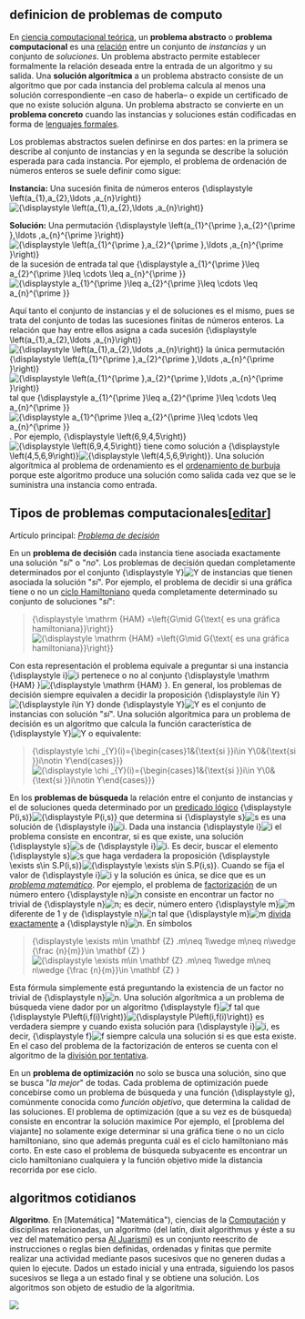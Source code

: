 
## definicion de problemas de computo 
En  [ciencia computacional teórica](https://es.wikipedia.org/wiki/Ciencia_computacional_te%C3%B3rica "Ciencia computacional teórica"), un  **problema abstracto**  o  **problema computacional**  es una  [relación](https://es.wikipedia.org/wiki/Relaci%C3%B3n_binaria "Relación binaria")  entre un conjunto de  _instancias_  y un conjunto de  _soluciones_. Un problema abstracto permite establecer formalmente la relación deseada entre la entrada de un algoritmo y su salida. Una  **solución algorítmica**  a un problema abstracto consiste de un algoritmo que por cada instancia del problema calcula al menos una solución correspondiente –en caso de haberla– o expide un certificado de que no existe solución alguna. Un problema abstracto se convierte en un  **problema concreto**  cuando las instancias y soluciones están codificadas en forma de  [lenguajes formales](https://es.wikipedia.org/wiki/Lenguaje_formal "Lenguaje formal").

Los problemas abstractos suelen definirse en dos partes: en la primera se describe al conjunto de instancias y en la segunda se describe la solución esperada para cada instancia. Por ejemplo, el problema de ordenación de números enteros se suele definir como sigue:

**Instancia:**  Una sucesión finita de números enteros  {\displaystyle \left(a_{1},a_{2},\ldots ,a_{n}\right)}![{\displaystyle \left(a_{1},a_{2},\ldots ,a_{n}\right)}](https://wikimedia.org/api/rest_v1/media/math/render/svg/0d990d6fff8ca170ddf11535f0c5562b882e2c3f)

**Solución:**  Una permutación  {\displaystyle \left(a_{1}^{\prime },a_{2}^{\prime },\ldots ,a_{n}^{\prime }\right)}![{\displaystyle \left(a_{1}^{\prime },a_{2}^{\prime },\ldots ,a_{n}^{\prime }\right)}](https://wikimedia.org/api/rest_v1/media/math/render/svg/5a3446f7e725a0d342e8910eee791575bcd4f072)  de la sucesión de entrada tal que  {\displaystyle a_{1}^{\prime }\leq a_{2}^{\prime }\leq \cdots \leq a_{n}^{\prime }}![{\displaystyle a_{1}^{\prime }\leq a_{2}^{\prime }\leq \cdots \leq a_{n}^{\prime }}](https://wikimedia.org/api/rest_v1/media/math/render/svg/943e9dc2b1448df1374175347123cfd625ddf217)

Aquí tanto el conjunto de instancias y el de soluciones es el mismo, pues se trata del conjunto de todas las sucesiones finitas de números enteros. La relación que hay entre ellos asigna a cada sucesión  {\displaystyle \left(a_{1},a_{2},\ldots ,a_{n}\right)}![{\displaystyle \left(a_{1},a_{2},\ldots ,a_{n}\right)}](https://wikimedia.org/api/rest_v1/media/math/render/svg/0d990d6fff8ca170ddf11535f0c5562b882e2c3f)  la única permutación  {\displaystyle \left(a_{1}^{\prime },a_{2}^{\prime },\ldots ,a_{n}^{\prime }\right)}![{\displaystyle \left(a_{1}^{\prime },a_{2}^{\prime },\ldots ,a_{n}^{\prime }\right)}](https://wikimedia.org/api/rest_v1/media/math/render/svg/5a3446f7e725a0d342e8910eee791575bcd4f072)  tal que  {\displaystyle a_{1}^{\prime }\leq a_{2}^{\prime }\leq \cdots \leq a_{n}^{\prime }}![{\displaystyle a_{1}^{\prime }\leq a_{2}^{\prime }\leq \cdots \leq a_{n}^{\prime }}](https://wikimedia.org/api/rest_v1/media/math/render/svg/943e9dc2b1448df1374175347123cfd625ddf217). Por ejemplo,  {\displaystyle \left(6,9,4,5\right)}![{\displaystyle \left(6,9,4,5\right)}](https://wikimedia.org/api/rest_v1/media/math/render/svg/43fb79763f7d47dc34f79d3bbb984568849e73ba)  tiene como solución a  {\displaystyle \left(4,5,6,9\right)}![{\displaystyle \left(4,5,6,9\right)}](https://wikimedia.org/api/rest_v1/media/math/render/svg/5c1ff8f8fc969068bdd4a15e4363ef4a157fd9b4). Una solución algorítmica al problema de ordenamiento es el  [ordenamiento de burbuja](https://es.wikipedia.org/wiki/Ordenamiento_de_burbuja "Ordenamiento de burbuja")  porque este algoritmo produce una solución como salida cada vez que se le suministra una instancia como entrada.

## Tipos de problemas computacionales[[editar](https://es.wikipedia.org/w/index.php?title=Problema_computacional&action=edit&section=1 "Editar sección: Tipos de problemas computacionales")]

Artículo principal:  _[Problema de decisión](https://es.wikipedia.org/wiki/Problema_de_decisi%C3%B3n "Problema de decisión")_

En un  **problema de decisión**  cada instancia tiene asociada exactamente una solución "_sí_" o "_no_". Los problemas de decisión quedan completamente determinados por el conjunto  {\displaystyle Y}![Y](https://wikimedia.org/api/rest_v1/media/math/render/svg/961d67d6b454b4df2301ac571808a3538b3a6d3f)  de instancias que tienen asociada la solución "_sí_". Por ejemplo, el problema de decidir si una gráfica tiene o no un  [ciclo Hamiltoniano](https://es.wikipedia.org/wiki/Camino_hamiltoniano "Camino hamiltoniano")  queda completamente determinado su conjunto de soluciones "_sí_":

> {\displaystyle \mathrm {HAM} =\left\{G\mid G{\text{ es una gráfica hamiltoniana}}\right\}}![{\displaystyle \mathrm {HAM} =\left\{G\mid G{\text{ es una gráfica hamiltoniana}}\right\}}](https://wikimedia.org/api/rest_v1/media/math/render/svg/8a68cc3bccf17420b43068ef6ee719aa475f9add)

Con esta representación el problema equivale a preguntar si una instancia  {\displaystyle i}![i](https://wikimedia.org/api/rest_v1/media/math/render/svg/add78d8608ad86e54951b8c8bd6c8d8416533d20)  pertenece o no al conjunto  {\displaystyle \mathrm {HAM} }![{\displaystyle \mathrm {HAM} }](https://wikimedia.org/api/rest_v1/media/math/render/svg/f912e25e8362df9746d9ce74f2dccd8c9b50aff6). En general, los problemas de decisión siempre equivalen a decidir la proposición  {\displaystyle i\in Y}![{\displaystyle i\in Y}](https://wikimedia.org/api/rest_v1/media/math/render/svg/a6d05f69e90065642a0c661cdbe4022040d5f9ee)  donde  {\displaystyle Y}![Y](https://wikimedia.org/api/rest_v1/media/math/render/svg/961d67d6b454b4df2301ac571808a3538b3a6d3f)  es el conjunto de instancias con solución "_sí_". Una solución algorítmica para un problema de decisión es un algoritmo que calcula la función característica de  {\displaystyle Y}![Y](https://wikimedia.org/api/rest_v1/media/math/render/svg/961d67d6b454b4df2301ac571808a3538b3a6d3f)  o equivalente:

> {\displaystyle \chi _{Y}(i)={\begin{cases}1&{\text{si }}i\in Y\\0&{\text{si }}i\notin Y\end{cases}}}![{\displaystyle \chi _{Y}(i)={\begin{cases}1&{\text{si }}i\in Y\\0&{\text{si }}i\notin Y\end{cases}}}](https://wikimedia.org/api/rest_v1/media/math/render/svg/31dd6fcffa43e657f94bb646a6c0d815fbd2e41c)

En los  **problemas de búsqueda**  la relación entre el conjunto de instancias y el de soluciones queda determinado por un  [predicado lógico](https://es.wikipedia.org/wiki/L%C3%B3gica_de_primer_orden "Lógica de primer orden")  {\displaystyle P(i,s)}![{\displaystyle P(i,s)}](https://wikimedia.org/api/rest_v1/media/math/render/svg/8fad3af9139aa1dcb13b227cc96f03eae066281d)  que determina si  {\displaystyle s}![s](https://wikimedia.org/api/rest_v1/media/math/render/svg/01d131dfd7673938b947072a13a9744fe997e632)  es una solución de  {\displaystyle i}![i](https://wikimedia.org/api/rest_v1/media/math/render/svg/add78d8608ad86e54951b8c8bd6c8d8416533d20). Dada una instancia  {\displaystyle i}![i](https://wikimedia.org/api/rest_v1/media/math/render/svg/add78d8608ad86e54951b8c8bd6c8d8416533d20)  el problema consiste en encontrar, si es que existe, una solución  {\displaystyle s}![s](https://wikimedia.org/api/rest_v1/media/math/render/svg/01d131dfd7673938b947072a13a9744fe997e632)  de  {\displaystyle i}![i](https://wikimedia.org/api/rest_v1/media/math/render/svg/add78d8608ad86e54951b8c8bd6c8d8416533d20). Es decir, buscar el elemento  {\displaystyle s}![s](https://wikimedia.org/api/rest_v1/media/math/render/svg/01d131dfd7673938b947072a13a9744fe997e632)  que haga verdadera la proposición  {\displaystyle \exists s\in S.P(i,s)}![{\displaystyle \exists s\in S.P(i,s)}](https://wikimedia.org/api/rest_v1/media/math/render/svg/f5da537204da5c39fe4e78ffad39652b9a788617). Cuando se fija el valor de  {\displaystyle i}![i](https://wikimedia.org/api/rest_v1/media/math/render/svg/add78d8608ad86e54951b8c8bd6c8d8416533d20)  y la solución es única, se dice que es un  _[problema matemático](https://es.wikipedia.org/wiki/Problema_matem%C3%A1tico "Problema matemático")_. Por ejemplo, el problema de  [factorización](https://es.wikipedia.org/wiki/Factorizaci%C3%B3n "Factorización")  de un número entero  {\displaystyle n}![n](https://wikimedia.org/api/rest_v1/media/math/render/svg/a601995d55609f2d9f5e233e36fbe9ea26011b3b)  consiste en encontrar un factor no trivial de  {\displaystyle n}![n](https://wikimedia.org/api/rest_v1/media/math/render/svg/a601995d55609f2d9f5e233e36fbe9ea26011b3b); es decir, número entero  {\displaystyle m}![m](https://wikimedia.org/api/rest_v1/media/math/render/svg/0a07d98bb302f3856cbabc47b2b9016692e3f7bc)  diferente de 1 y de  {\displaystyle n}![n](https://wikimedia.org/api/rest_v1/media/math/render/svg/a601995d55609f2d9f5e233e36fbe9ea26011b3b)  tal que  {\displaystyle m}![m](https://wikimedia.org/api/rest_v1/media/math/render/svg/0a07d98bb302f3856cbabc47b2b9016692e3f7bc)  [divida exactamente](https://es.wikipedia.org/wiki/Divisibilidad "Divisibilidad")  a  {\displaystyle n}![n](https://wikimedia.org/api/rest_v1/media/math/render/svg/a601995d55609f2d9f5e233e36fbe9ea26011b3b). En símbolos

> {\displaystyle \exists m\in \mathbf {Z} .m\neq 1\wedge m\neq n\wedge {\frac {n}{m}}\in \mathbf {Z} }![{\displaystyle \exists m\in \mathbf {Z} .m\neq 1\wedge m\neq n\wedge {\frac {n}{m}}\in \mathbf {Z} }](https://wikimedia.org/api/rest_v1/media/math/render/svg/418220decf413fce088d6e8574e84d6ba550598b)

Esta fórmula simplemente está preguntando la existencia de un factor no trivial de  {\displaystyle n}![n](https://wikimedia.org/api/rest_v1/media/math/render/svg/a601995d55609f2d9f5e233e36fbe9ea26011b3b). Una solución algorítmica a un problema de búsqueda viene dador por un algoritmo  {\displaystyle f}![f](https://wikimedia.org/api/rest_v1/media/math/render/svg/132e57acb643253e7810ee9702d9581f159a1c61)  tal que  {\displaystyle P\left(i,f(i)\right)}![{\displaystyle P\left(i,f(i)\right)}](https://wikimedia.org/api/rest_v1/media/math/render/svg/0efa6055ac5f75ec5994aa61614bb302c2947dc8)  es verdadera siempre y cuando exista solución para  {\displaystyle i}![i](https://wikimedia.org/api/rest_v1/media/math/render/svg/add78d8608ad86e54951b8c8bd6c8d8416533d20), es decir,  {\displaystyle f}![f](https://wikimedia.org/api/rest_v1/media/math/render/svg/132e57acb643253e7810ee9702d9581f159a1c61)  siempre calcula una solución si es que esta existe. En el caso del problema de la factorización de enteros se cuenta con el algoritmo de la  [división por tentativa](https://es.wikipedia.org/wiki/Divisi%C3%B3n_por_tentativa "División por tentativa").


En un  **problema de optimización**  no solo se busca una solución, sino que se busca "_la mejor_" de todas. Cada problema de optimización puede concebirse como un problema de búsqueda y una función  {\displaystyle g}, comúnmente conocida como  _función objetivo_, que determina la calidad de las soluciones. El problema de optimización (que a su vez es de búsqueda) consiste en encontrar la solución maximice Por ejemplo, el  [problema del viajante]  no solamente exige determinar si una gráfica tiene o no un ciclo hamiltoniano, sino que además pregunta cuál es el ciclo hamiltoniano más corto. En este caso el problema de búsqueda subyacente es encontrar un ciclo hamiltoniano cualquiera y la función objetivo mide la distancia recorrida por ese ciclo.
## algoritmos cotidianos
**Algoritmo**. En  [Matemática] "Matemática"), ciencias de la  [Computación](https://www.ecured.cu/Computaci%C3%B3n "Computación")  y disciplinas relacionadas, un algoritmo (del latín, dixit algorithmus y éste a su vez del matemático persa  [Al Juarismi](https://www.ecured.cu/Al_Juarismi "Al Juarismi")) es un conjunto reescrito de instrucciones o reglas bien definidas, ordenadas y finitas que permite realizar una actividad mediante pasos sucesivos que no generen dudas a quien lo ejecute. Dados un estado inicial y una entrada, siguiendo los pasos sucesivos se llega a un estado final y se obtiene una solución. Los algoritmos son objeto de estudio de la algoritmia.

![](https://upload.wikimedia.org/wikipedia/commons/thumb/b/bd/LampFlowchart-es.svg/220px-LampFlowchart-es.svg.png)
